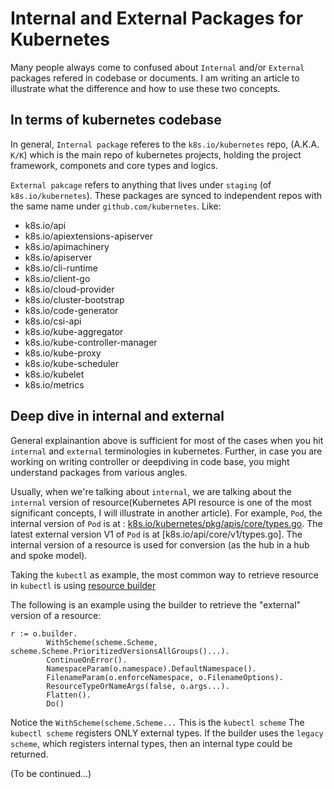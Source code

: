# Internal and External Packages for Kubernetes

Many people always come to confused about `Internal` and/or `External` packages refered in codebase or documents. I am writing an article to illustrate what the difference and how to use these two concepts. 

## In terms of kubernetes codebase
In general, `Internal package` referes to the `k8s.io/kubernetes` repo, (A.K.A. `K/K`) which is the main repo of kubernetes projects, holding the project framework, componets and core types and logics.

`External pakcage` refers to anything that lives under `staging` (of `k8s.io/kubernetes`). These packages are synced to independent repos with the same name under `github.com/kubernetes`.
Like:
- k8s.io/api
- k8s.io/apiextensions-apiserver
- k8s.io/apimachinery
- k8s.io/apiserver
- k8s.io/cli-runtime
- k8s.io/client-go
- k8s.io/cloud-provider
- k8s.io/cluster-bootstrap
- k8s.io/code-generator
- k8s.io/csi-api
- k8s.io/kube-aggregator
- k8s.io/kube-controller-manager
- k8s.io/kube-proxy
- k8s.io/kube-scheduler
- k8s.io/kubelet
- k8s.io/metrics

## Deep dive in internal and external

General explainantion above is sufficient for most of the cases when you hit `internal` and `external` terminologies in kubernetes. Further, in case you are working on writing controller or deepdiving in code base, you might understand packages from various angles.

Usually, when we're talking about `internal`, we are talking about the `internal` version of resource(Kubernetes API resource is one of the most significant concepts, I will illustrate in another article). For example, `Pod`, the internal version of `Pod` is at : [k8s.io/kubernetes/pkg/apis/core/types.go](https://github.com/kubernetes/kubernetes/blob/master/pkg/apis/core/types.go). The latest external version V1 of `Pod` is at [k8s.io/api/core/v1/types.go]. The internal version of a resource is used for conversion (as the hub in a hub and spoke model).

Taking the `kubectl` as example, the most common way to retrieve resource in `kubectl` is using [resource builder](https://github.com/kubernetes/cli-runtime/blob/master/pkg/genericclioptions/resource/builder.go)

The following is an example using the builder to retrieve the "external" version of a resource:

```golang
r := o.builder.
        WithScheme(scheme.Scheme, scheme.Scheme.PrioritizedVersionsAllGroups()...).
        ContinueOnError().
        NamespaceParam(o.namespace).DefaultNamespace().
        FilenameParam(o.enforceNamespace, o.FilenameOptions).
        ResourceTypeOrNameArgs(false, o.args...).
        Flatten().
        Do()
```

Notice the `WithScheme(scheme.Scheme...`
This is the `kubectl scheme`
The `kubectl scheme` registers ONLY external types. If the builder uses the `legacy scheme`, which registers internal types, then an internal type could be returned.

(To be continued...)
